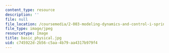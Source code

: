 ```yaml
---
content_type: resource
description: ''
file: null
file_location: /coursemedia/2-003-modeling-dynamics-and-control-i-spring-2005/c745922d2b56c5aa4b79aa4317b979f4_basic_physical.jpg
file_type: image/jpeg
resourcetype: Image
title: basic_physical.jpg
uid: c745922d-2b56-c5aa-4b79-aa4317b979f4
---
```

